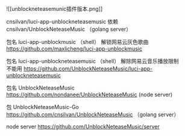


![[unblockneteasemunic插件版本.png]]


cnsilvan/luci-app-unblockneteasemusic 依赖 cnsilvan/UnblockNeteaseMusic （golang server）

 

包名 luci-app-unblockmusic （shell） 解锁网易云灰色歌曲
https://github.com/maxlicheng/luci-app-unblockmusic


包名 luci-app-unblockneteasemusic （shell） 解除网易云音乐播放限制  
不能用
https://github.com/UnblockNeteaseMusic/luci-app-unblockneteasemusic


包名 UnblockNeteaseMusic
https://github.com/nondanee/UnblockNeteaseMusic  (node server)

包 UnblockNeteaseMusic-Go
https://github.com/cnsilvan/UnblockNeteaseMusic （golang server）




node server 
https://github.com/UnblockNeteaseMusic/server